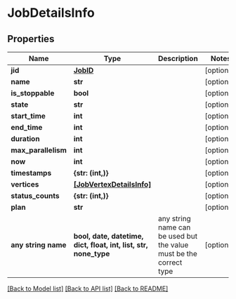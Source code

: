 # JobDetailsInfo


## Properties
Name | Type | Description | Notes
------------ | ------------- | ------------- | -------------
**jid** | [**JobID**](JobID.md) |  | [optional] 
**name** | **str** |  | [optional] 
**is_stoppable** | **bool** |  | [optional] 
**state** | **str** |  | [optional] 
**start_time** | **int** |  | [optional] 
**end_time** | **int** |  | [optional] 
**duration** | **int** |  | [optional] 
**max_parallelism** | **int** |  | [optional] 
**now** | **int** |  | [optional] 
**timestamps** | **{str: (int,)}** |  | [optional] 
**vertices** | [**[JobVertexDetailsInfo]**](JobVertexDetailsInfo.md) |  | [optional] 
**status_counts** | **{str: (int,)}** |  | [optional] 
**plan** | **str** |  | [optional] 
**any string name** | **bool, date, datetime, dict, float, int, list, str, none_type** | any string name can be used but the value must be the correct type | [optional]

[[Back to Model list]](../README.md#documentation-for-models) [[Back to API list]](../README.md#documentation-for-api-endpoints) [[Back to README]](../README.md)


